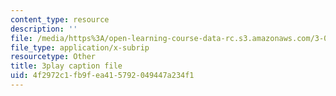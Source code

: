 ```yaml
---
content_type: resource
description: ''
file: /media/https%3A/open-learning-course-data-rc.s3.amazonaws.com/3-091sc-introduction-to-solid-state-chemistry-fall-2010/4f2972c1fb9fea415792049447a234f1_uCK1z-h7Jbc.srt
file_type: application/x-subrip
resourcetype: Other
title: 3play caption file
uid: 4f2972c1-fb9f-ea41-5792-049447a234f1
---
```

